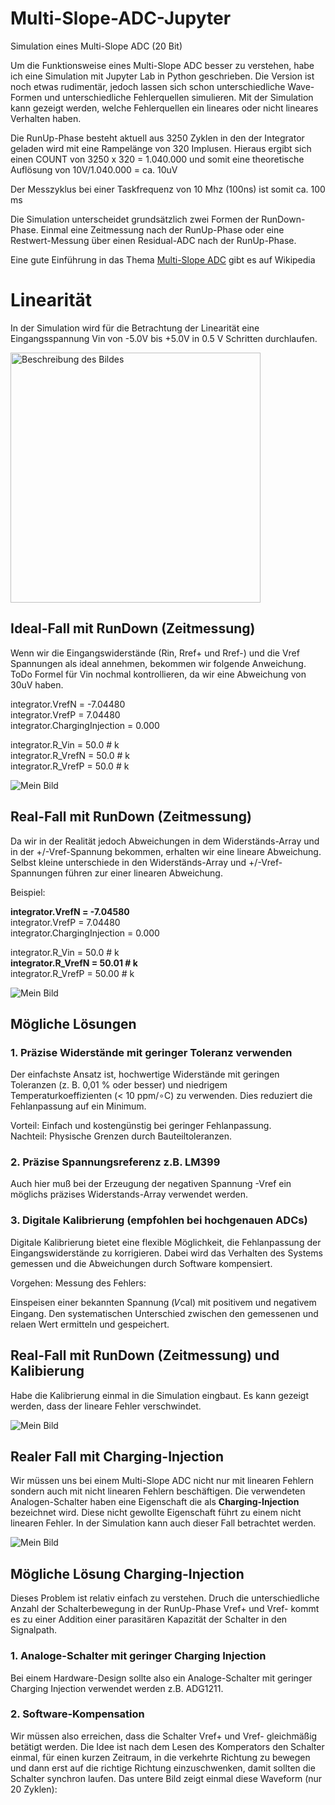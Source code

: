 # Multi-Slope-ADC-Jupyter
Simulation eines Multi-Slope ADC (20 Bit)

Um die Funktionsweise eines Multi-Slope ADC besser zu verstehen, habe ich eine Simulation mit Jupyter Lab in Python geschrieben. 
Die Version ist noch etwas rudimentär, jedoch lassen sich schon unterschiedliche Wave-Formen und unterschiedliche Fehlerquellen simulieren. 
Mit der Simulation kann gezeigt werden, welche Fehlerquellen ein lineares oder nicht lineares Verhalten haben.

Die RunUp-Phase besteht aktuell aus 3250 Zyklen in den der Integrator geladen wird mit eine Rampelänge von 320 Implusen. Hieraus ergibt sich einen COUNT von 3250 x 320 = 1.040.000 und somit eine theoretische Auflösung von 10V/1.040.000 = ca. 10uV

Der Messzyklus bei einer Taskfrequenz von 10 Mhz (100ns) ist somit ca. 100 ms

Die Simulation unterscheidet grundsätzlich zwei Formen der RunDown-Phase. Einmal eine Zeitmessung nach der RunUp-Phase oder eine Restwert-Messung über einen Residual-ADC nach der RunUp-Phase.

Eine gute Einführung in das Thema [Multi-Slope ADC](https://en.wikipedia.org/wiki/Integrating_ADC) gibt es auf Wikipedia



# Linearität
In der Simulation wird für die Betrachtung der Linearität eine Eingangsspannung Vin von -5.0V bis +5.0V in 0.5 V Schritten durchlaufen.


<img src="doc/images/Integrator.png" alt="Beschreibung des Bildes" style="height:400px; width:auto;">


## Ideal-Fall mit RunDown (Zeitmessung)
Wenn wir die Eingangswiderstände (Rin, Rref+ und Rref-) und die Vref Spannungen als ideal annehmen, bekommen wir folgende Anweichung. ToDo Formel für Vin nochmal kontrollieren, da wir eine Abweichung von 30uV haben.

integrator.VrefN = -7.04480 <br>
integrator.VrefP = 7.04480 <br>
integrator.ChargingInjection = 0.000 <br>

integrator.R_Vin   = 50.0 # k <br>
integrator.R_VrefN = 50.0 # k <br>
integrator.R_VrefP = 50.0 # k <br>


![Mein Bild](doc/images/Abweichung_RunDown_Ideal.png)



## Real-Fall mit RunDown (Zeitmessung)
Da wir in der Realität jedoch Abweichungen in dem Widerständs-Array und in der +/-Vref-Spannung bekommen, erhalten wir eine lineare Abweichung. Selbst kleine unterschiede in den Widerständs-Array und +/-Vref-Spannungen führen zur einer linearen Abweichung.

Beispiel:

**integrator.VrefN = -7.04580** <br>
integrator.VrefP = 7.04480 <br>
integrator.ChargingInjection = 0.000 <br>

integrator.R_Vin   = 50.0 # k <br>
**integrator.R_VrefN = 50.01 # k** <br>
integrator.R_VrefP = 50.00 # k <br>

![Mein Bild](doc/images/Abweichung_RunDown_real.png)

## Mögliche Lösungen 
### 1. Präzise Widerstände mit geringer Toleranz verwenden

Der einfachste Ansatz ist, hochwertige Widerstände mit geringen Toleranzen (z. B. 0,01 % oder besser) und niedrigem Temperaturkoeffizienten (< 10 ppm/∘C) zu verwenden. Dies reduziert die Fehlanpassung auf ein Minimum.

Vorteil: Einfach und kostengünstig bei geringer Fehlanpassung. <br>
Nachteil: Physische Grenzen durch Bauteiltoleranzen. <br>

### 2. Präzise Spannungsreferenz z.B. LM399

Auch hier muß bei der Erzeugung der negativen Spannung -Vref ein möglichs präzises Widerstands-Array verwendet werden.

### 3. Digitale Kalibrierung (empfohlen bei hochgenauen ADCs)

Digitale Kalibrierung bietet eine flexible Möglichkeit, die Fehlanpassung der Eingangswiderstände zu korrigieren. Dabei wird das Verhalten des Systems gemessen und die Abweichungen durch Software kompensiert.

Vorgehen:
Messung des Fehlers:

Einspeisen einer bekannten Spannung (𝑉cal) mit positivem und negativem Eingang.
Den systematischen Unterschied zwischen den gemessenen und relaen Wert ermitteln und gespeichert.

## Real-Fall mit RunDown (Zeitmessung) und Kalibierung

Habe die Kalibrierung einmal in die Simulation eingbaut. Es kann gezeigt werden, dass der lineare Fehler verschwindet.

![Mein Bild](doc/images/Abweichung_RunDown_Real_mit_Kalibrierung.png)

## Realer Fall mit Charging-Injection

Wir müssen uns bei einem Multi-Slope ADC nicht nur mit linearen Fehlern sondern auch mit nicht linearen Fehlern beschäftigen. Die verwendeten Analogen-Schalter haben eine Eigenschaft die als **Charging-Injection** bezeichnet wird. Diese nicht gewollte Eigenschaft führt zu einem nicht linearen Fehler. In der Simulation kann auch dieser Fall betrachtet werden.


![Mein Bild](doc/images/Abweichung_RunDown_Charing_Injection.png)

## Mögliche Lösung Charging-Injection

Dieses Problem ist relativ einfach zu verstehen. Druch die unterschiedliche Anzahl der Schalterbewegung in der RunUp-Phase Vref+ und Vref- kommt es zu einer Addition einer parasitären Kapazität der Schalter in den Signalpath. 

### 1. Analoge-Schalter mit geringer Charging Injection
Bei einem Hardware-Design sollte also ein Analoge-Schalter mit geringer Charging Injection verwendet werden z.B. ADG1211.


### 2. Software-Kompensation
Wir müssen also erreichen, dass die Schalter Vref+ und Vref- gleichmäßig betätigt werden. 
Die Idee ist nach dem Lesen des Komperators den Schalter einmal, für einen kurzen Zeitraum, in die verkehrte Richtung zu bewegen und dann erst auf die richtige Richtung einzuschwenken, damit sollten die Schalter synchron laufen.
Das untere Bild zeigt einmal diese Waveform (nur 20 Zyklen):





